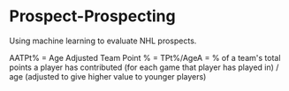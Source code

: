 # Prospect-Prospecting
Using machine learning to evaluate NHL prospects.

AATPt% = Age Adjusted Team Point % = TPt%/AgeA = % of a team's total points a player has contributed (for each game that player has played in) / age (adjusted to give higher value to younger players)
